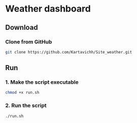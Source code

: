 # Weather dashboard

## Download

### Clone from GitHub
```bash
git clone https://github.com/Kartavichh/Site_weather.git
```

## Run

### 1. Make the script executable
```bash
chmod +x run.sh
```
### 2. Run the script
```bash
./run.sh
```
